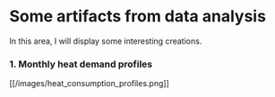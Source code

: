 # Some artifacts from data analysis
In this area, I will display some interesting creations.

### 1. Monthly heat demand profiles

[[/images/heat_consumption_profiles.png]]